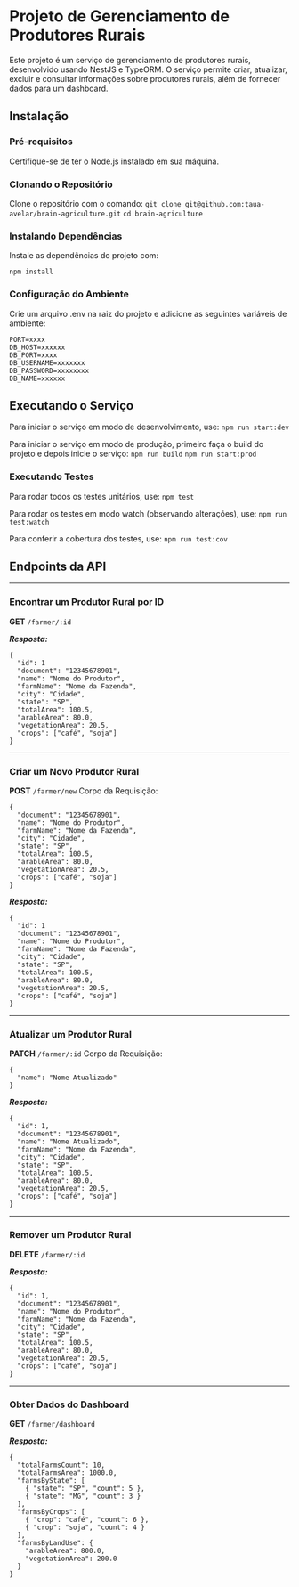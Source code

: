 # Projeto de Gerenciamento de Produtores Rurais

Este projeto é um serviço de gerenciamento de produtores rurais, desenvolvido usando NestJS e TypeORM. O serviço permite criar, atualizar, excluir e consultar informações sobre produtores rurais, além de fornecer dados para um dashboard.


## Instalação

### Pré-requisitos

Certifique-se de ter o Node.js instalado em sua máquina.

### Clonando o Repositório

Clone o repositório com o comando:
```git clone git@github.com:taua-avelar/brain-agriculture.git```
```cd brain-agriculture```

### Instalando Dependências
Instale as dependências do projeto com:

```npm install```

### Configuração do Ambiente
Crie um arquivo .env na raiz do projeto e adicione as seguintes variáveis de ambiente:


```
PORT=xxxx
DB_HOST=xxxxxx
DB_PORT=xxxx
DB_USERNAME=xxxxxxx
DB_PASSWORD=xxxxxxxx
DB_NAME=xxxxxx
```


## Executando o Serviço
Para iniciar o serviço em modo de desenvolvimento, use:
```npm run start:dev```

Para iniciar o serviço em modo de produção, primeiro faça o build do projeto e depois inicie o serviço:
```npm run build```
```npm run start:prod```

### Executando Testes
Para rodar todos os testes unitários, use:
```npm test```

Para rodar os testes em modo watch (observando alterações), use:
```npm run test:watch```

Para conferir a cobertura dos testes, use:
```npm run test:cov```

## Endpoints da API
---
### Encontrar um Produtor Rural por ID
**GET** ```/farmer/:id```

***Resposta:***
```
{
  "id": 1
  "document": "12345678901",
  "name": "Nome do Produtor",
  "farmName": "Nome da Fazenda",
  "city": "Cidade",
  "state": "SP",
  "totalArea": 100.5,
  "arableArea": 80.0,
  "vegetationArea": 20.5,
  "crops": ["café", "soja"]
}
```
---
### Criar um Novo Produtor Rural
**POST** ```/farmer/new```
Corpo da Requisição:
```
{
  "document": "12345678901",
  "name": "Nome do Produtor",
  "farmName": "Nome da Fazenda",
  "city": "Cidade",
  "state": "SP",
  "totalArea": 100.5,
  "arableArea": 80.0,
  "vegetationArea": 20.5,
  "crops": ["café", "soja"]
}
```
***Resposta:***
```
{
  "id": 1
  "document": "12345678901",
  "name": "Nome do Produtor",
  "farmName": "Nome da Fazenda",
  "city": "Cidade",
  "state": "SP",
  "totalArea": 100.5,
  "arableArea": 80.0,
  "vegetationArea": 20.5,
  "crops": ["café", "soja"]
}
```
---
### Atualizar um Produtor Rural
**PATCH** ```/farmer/:id```
Corpo da Requisição:
```
{
  "name": "Nome Atualizado"
}
```
***Resposta:***
```
{
  "id": 1,
  "document": "12345678901",
  "name": "Nome Atualizado",
  "farmName": "Nome da Fazenda",
  "city": "Cidade",
  "state": "SP",
  "totalArea": 100.5,
  "arableArea": 80.0,
  "vegetationArea": 20.5,
  "crops": ["café", "soja"]
}
```

---
### Remover um Produtor Rural
**DELETE** ```/farmer/:id```

***Resposta:***
```
{
  "id": 1,
  "document": "12345678901",
  "name": "Nome do Produtor",
  "farmName": "Nome da Fazenda",
  "city": "Cidade",
  "state": "SP",
  "totalArea": 100.5,
  "arableArea": 80.0,
  "vegetationArea": 20.5,
  "crops": ["café", "soja"]
}
```
---
### Obter Dados do Dashboard
**GET** ```/farmer/dashboard```

***Resposta:***
```
{
  "totalFarmsCount": 10,
  "totalFarmsArea": 1000.0,
  "farmsByState": [
    { "state": "SP", "count": 5 },
    { "state": "MG", "count": 3 }
  ],
  "farmsByCrops": [
    { "crop": "café", "count": 6 },
    { "crop": "soja", "count": 4 }
  ],
  "farmsByLandUse": {
    "arableArea": 800.0,
    "vegetationArea": 200.0
  }
}
```